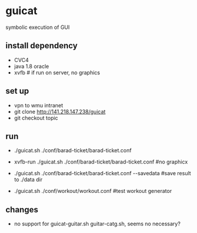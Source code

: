 guicat
====

symbolic execution of GUI


install dependency
----

+ CVC4
+ java 1.8 oracle
+ xvfb # if run on server, no graphics

set up
----

+ vpn to wmu intranet
+ git clone http://141.218.147.238/guicat
+ git checkout topic

run
----

+ ./guicat.sh ./conf/barad-ticket/barad-ticket.conf
+ xvfb-run ./guicat.sh ./conf/barad-ticket/barad-ticket.conf #no graphicx
+ ./guicat.sh ./conf/barad-ticket/barad-ticket.conf --savedata #save result to ./data dir

+ ./guicat.sh ./conf/workout/workout.conf  #test workout generator


changes
----

+ no support for guicat-guitar.sh guitar-catg.sh, seems no necessary?





